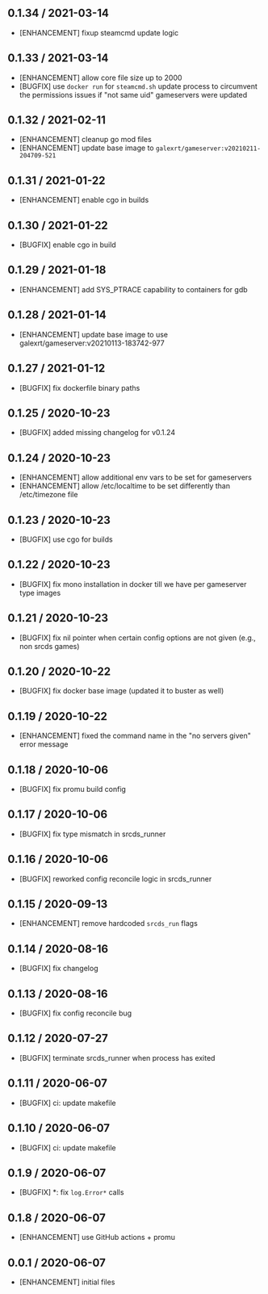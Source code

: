 ## 0.1.34 / 2021-03-14

* [ENHANCEMENT] fixup steamcmd update logic

## 0.1.33 / 2021-03-14

* [ENHANCEMENT] allow core file size up to 2000
* [BUGFIX] use `docker run` for `steamcmd.sh` update process to circumvent the permissions issues if "not same uid" gameservers were updated

## 0.1.32 / 2021-02-11

* [ENHANCEMENT] cleanup go mod files
* [ENHANCEMENT] update base image to `galexrt/gameserver:v20210211-204709-521`

## 0.1.31 / 2021-01-22

* [ENHANCEMENT] enable cgo in builds

## 0.1.30 / 2021-01-22

* [BUGFIX] enable cgo in build

## 0.1.29 / 2021-01-18

* [ENHANCEMENT] add SYS_PTRACE capability to containers for gdb

## 0.1.28 / 2021-01-14

* [ENHANCEMENT] update base image to use galexrt/gameserver:v20210113-183742-977

## 0.1.27 / 2021-01-12

* [BUGFIX] fix dockerfile binary paths

## 0.1.25 / 2020-10-23

* [BUGFIX] added missing changelog for v0.1.24

## 0.1.24 / 2020-10-23

* [ENHANCEMENT] allow additional env vars to be set for gameservers
* [ENHANCEMENT] allow /etc/localtime to be set differently than /etc/timezone file

## 0.1.23 / 2020-10-23

* [BUGFIX] use cgo for builds

## 0.1.22 / 2020-10-23

* [BUGFIX] fix mono installation in docker till we have per gameserver type images

## 0.1.21 / 2020-10-23

* [BUGFIX] fix nil pointer when certain config options are not given (e.g., non srcds games)

## 0.1.20 / 2020-10-22

* [BUGFIX] fix docker base image (updated it to buster as well)

## 0.1.19 / 2020-10-22

* [ENHANCEMENT] fixed the command name in the "no servers given" error message

## 0.1.18 / 2020-10-06

* [BUGFIX] fix promu build config

## 0.1.17 / 2020-10-06

* [BUGFIX] fix type mismatch in srcds_runner

## 0.1.16 / 2020-10-06

* [BUGFIX] reworked config reconcile logic in srcds_runner

## 0.1.15 / 2020-09-13

* [ENHANCEMENT] remove hardcoded `srcds_run` flags

## 0.1.14 / 2020-08-16

* [BUGFIX] fix changelog

## 0.1.13 / 2020-08-16

* [BUGFIX] fix config reconcile bug

## 0.1.12 / 2020-07-27

* [BUGFIX] terminate srcds_runner when process has exited

## 0.1.11 / 2020-06-07

* [BUGFIX] ci: update makefile

## 0.1.10 / 2020-06-07

* [BUGFIX] ci: update makefile

## 0.1.9 / 2020-06-07

* [BUGFIX] *: fix `log.Error*` calls

## 0.1.8 / 2020-06-07

* [ENHANCEMENT] use GitHub actions + promu

## 0.0.1 / 2020-06-07

* [ENHANCEMENT] initial files
